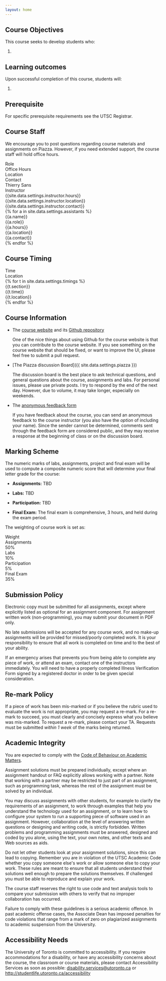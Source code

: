 ```yaml
---
layout: home
---
```


## Course Objectives

This course seeks to develop students who:

1. 

## Learning outcomes

Upon successful completion of this course, students will:

1. 

## Prerequisite

For specific prerequisite requirements see the UTSC Registrar.

## Course Staff

We encourage you to post questions regarding course materials and assignments on Piazza. However, if you need extended support, the course staff will hold office hours.

<div class="grid">
    <div class="hrow row">
        <div class="hcolumn column2"></div>
        <div class="column2">Role</div>
        <div class="column3">Office Hours</div>
        <div class="column2">Location</div>
        <div class="column3">Contact</div>
    </div>
    <div class="row">
        <div class="hcolumn column2">Thierry Sans</div>
        <div class="column2">Instructor</div>
        <div class="column3">{{site.data.settings.instructor.hours}}</div>
        <div class="column2">{{site.data.settings.instructor.location}}</div>
        <div class="column3">{{site.data.settings.instructor.contact}}</div>
    </div>
    {% for a in site.data.settings.assistants %}
    <div class="row">
        <div class="hcolumn column2">{{a.name}}</div>
        <div class="column2">{{a.role}}</div>
        <div class="column3">{{a.hours}}</div>
        <div class="column2">{{a.location}}</div>
        <div class="column3">{{a.contact}}</div>
    </div>
    {% endfor %}
</div>


## Course Timing

<div class="grid">
    <div class="hrow row">
        <div class="hcolumn column4"></div>
        <div class="column4">Time</div>
        <div class="column4">Location</div>
    </div>
    {% for t in site.data.settings.timings %}
    <div class="row">
        <div class="hcolumn column4">{{t.section}}</div>
        <div class="column4">{{t.time}}</div>
        <div class="column4">{{t.location}}</div>
    </div>
    {% endfor %}
</div>

## Course Information

- The [course website]({{site.data.settings.website}}) and its [Github repository]({{site.data.settings.github}})

	One of the nice things about using Github for the course website is that you can contribute to the course website. If you see something on the course website that should be fixed, or want to improve the UI, please feel free to submit a pull request. 

- [The Piazza discussion Board]({{ site.data.settings.piazza }})

	The discussion board is the best place to ask technical questions, and general questions about the course, assignments and labs. For personal issues, please use private posts. I try to respond by the end of the next day. However, due to volume, it may take longer, especially on weekends.

- The [anonymous feedback form]({{site.data.settings.feedback}})

	If you have feedback about the course, you can send an anonymous feedback to the course instructor (you also have the *option* of including your name). Since the sender cannot be determined, comments sent through the feedback form are considered public, and they may receive a response at the beginning of class or on the discussion board.

## Marking Scheme

The numeric marks of labs, assignments, project and final exam will be used to compute a composite numeric score that will determine your final letter grade for the course:

- **Assignments:** TBD 

- **Labs:** TBD

- **Participation:** TBD

- **Final Exam:** The final exam is comprehensive, 3 hours, and held during the exam period.

The weighting of course work is set as:

<div class="grid">
    <div class="hrow row">
        <div class="hcolumn column"></div>
        <div class="column">Weight</div>
    </div>
    <div class="row">
        <div class="hcolumn column">Assignments</div>
        <div class="column">50%</div>
    </div>
    <div class="row">
        <div class="hcolumn column">Labs</div>
        <div class="column">10%</div>
    </div>
    <div class="row">
        <div class="hcolumn column">Participation</div>
        <div class="column">5%</div>
    </div>
    <div class="row">
        <div class="hcolumn column">Final Exam</div>
        <div class="column">35%</div>
    </div>
</div>

## Submission Policy

Electronic copy must be submitted for all assignments, except where explicitly listed as optional for an assignment component. For assignment written work (non-programming), you may submit your document in PDF only.

No late submissions will be accepted for any course work, and no make-up assignments will be provided for missed/poorly completed work. It is your responsibility to ensure that all work is completed on time and to the best of your ability.

If an emergency arises that prevents you from being able to complete any piece of work, or attend an exam, contact one of the instructors immediately. You will need to have a properly completed Illness Verification Form signed by a registered doctor in order to be given special consideration.

## Re-mark Policy

If a piece of work has been mis-marked or if you believe the rubric used to evaluate the work is not appropriate, you may request a re-mark. For a re-mark to succeed, you must clearly and concisely express what you believe was mis-marked. To request a re-mark, please contact your TA. Requests must be submitted *within 1 week* of the marks being returned.

## Academic Integrity

You are expected to comply with the [Code of Behaviour on Academic Matters](http://www.governingcouncil.utoronto.ca/Assets/Governing+Council+Digital+Assets/Policies/PDF/ppjun011995.pdf). 

Assignment solutions must be prepared individually, except where an assignment handout or FAQ explicitly allows working with a partner. Note that working with a partner may be restricted to just part of an assignment, such as programming task, whereas the rest of the assignment must be solved by an individual.

You may discuss assignments with other students, for example to clarify the requirements of an assignment, to work through examples that help you understand the technology used for an assignment, or to learn how to configure your system to run a supporting piece of software used in an assignment. However, collaboration at the level of answering written questions or designing and writing code, is strictly forbidden. Written problems and programming assignments must be answered, designed and coded by you alone, using the text, your own notes, and other texts and Web sources as aids.

Do not let other students look at your assignment solutions, since this can lead to copying. Remember you are in violation of the UTSC Academic Code whether you copy someone else's work or allow someone else to copy your work. These rules are meant to ensure that all students understand their solutions well enough to prepare the solutions themselves. If challenged you must be able to reproduce and explain your work.

The course staff reserves the right to use code and text analysis tools to compare your submission with others to verify that no improper collaboration has occurred.

Failure to comply with these guidelines is a serious academic offence. In past academic offense cases, the Associate Dean has imposed penalties for code violations that range from a mark of zero on plagiarized assignments to academic suspension from the University.

## Accessibility Needs

The University of Toronto is committed to accessibility. If you require accommodations for a disability, or have any accessibility concerns about the course, the classroom or course materials, please contact Accessibility Services as soon as possible: disability.services@utoronto.ca or <http://studentlife.utoronto.ca/accessibility>
